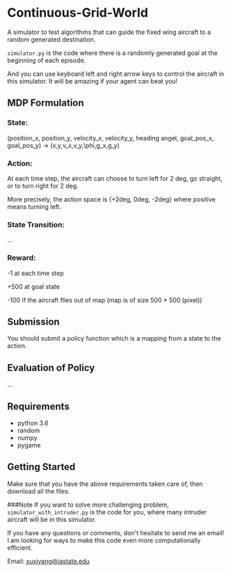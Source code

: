 # Continuous-Grid-World

A simulator to test algorithms that can guide the fixed wing aircraft to a random generated destination.

`simulator.py` is the code where there is a randomly generated goal at the beginning of each episode.

And you can use keyboard left and right arrow keys to control the aircraft in this simulator.
It will be amazing if your agent can beat you!

## MDP Formulation

### State: 
(position_x, position_y, velocity_x, velocity_y, heading angel, goal_pos_x, goal_pos_y) -> (x,y,v_x,v_y,\phi,g_x,g_y)

### Action:
At each time step, the aircraft can choose to turn left for 2 deg, go straight, or to turn right for 2 deg.

More precisely, the action space is {+2deg, 0deg, -2deg} where positive means turning left.

### State Transition:

...

### Reward:
-1 at each time step

+500 at goal state

-100 if the aircraft flies out of map (map is of size 500 * 500 (pixel))

## Submission

You should submit a policy function which is a mapping from a state to the action.

## Evaluation of Policy

...

## Requirements

* python 3.6
* random
* numpy
* pygame


## Getting Started

Make sure that you have the above requirements taken care of, then download all the files.

###Note
If you want to solve more challenging problem, `simulator_with_intruder.py` is the code for you,
where many intruder aircraft will be in this simulator.


If you have any questions or comments, don't hesitate to send me an email! I am looking for ways to make this code even more computationally efficient. 

Email: xuxiyang@iastate.edu
